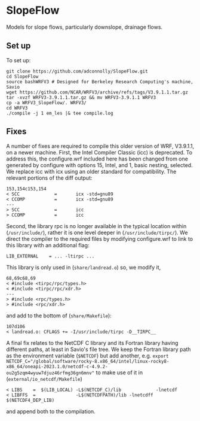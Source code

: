 # SlopeFlow
Models for slope flows, particularly downslope, drainage flows.

## Set up
To set up:
```
git clone https://github.com/adconnolly/SlopeFlow.git
cd SlopeFlow
source bashWRFV3 # Designed for Berkeley Research Computing's machine, Savio
wget https://github.com/NCAR/WRFV3/archive/refs/tags/V3.9.1.1.tar.gz
tar -xvzf WRFV3-3.9.1.1.tar.gz && mv WRFV3-3.9.1.1 WRFV3
cp -a WRFV3_SlopeFlow/. WRFV3/
cd WRFV3
./compile -j 1 em_les |& tee compile.log
```
## Fixes
A number of fixes are required to compile this older version of WRF, V3.9.1.1, on a newer machine. 
First, the Intel Compiler Classic (icc) is deprecated. To address this, the configure.wrf included here has been changed from one generated by configure with options 15, Intel, and 1, basic nesting, selected. We replace icc with icx using an older standard for compatibility. The relevant portions of the diff output: 
```
153,154c153,154
< SCC             =       icx -std=gnu89
< CCOMP           =       icx -std=gnu89
---
> SCC             =       icc
> CCOMP           =       icc
```
Second, the library rpc is no longer available in the typical location within (```/usr/include/```), rather it is one level deeper in (```/usr/include/tirpc/```). We direct the compiler to the required files by modifying configure.wrf to link to this library with an additional flag:
```
LIB_EXTERNAL    = ... -ltirpc ...
```
This library is only used in (```share/landread.o```) so, we modify it,
```
68,69c68,69
< #include <tirpc/rpc/types.h>
< #include <tirpc/rpc/xdr.h>
---
> #include <rpc/types.h>
> #include <rpc/xdr.h>
```
and add to the bottom of (```share/Makefile```):
```
107d106
< landread.o: CFLAGS += -I/usr/include/tirpc -D__TIRPC__
```
A final fix relates to the NetCDF C library and its Fortran library having different paths, at least in Savio's file tree. We keep the Fortran library path as the environment variable (```$NETCDF```) but add another, e.g.
``` export NETCDF_C="/global/software/rocky-8.x86_64/intel/linux-rocky8-x86_64/oneapi-2023.1.0/netcdf-c-4.9.2-ou2g5zqm4wyuw7djuz46rfmg36gn6mnv" ```
to make use of it in (```external/io_netcdf/Makefile```)
```
< LIBS    =  $(LIB_LOCAL) -L$(NETCDF_C)/lib             -lnetcdf
< LIBFFS  =               -L$(NETCDFPATH)/lib -lnetcdff          $(NETCDF4_DEP_LIB)
```
and append both to the compilation.

